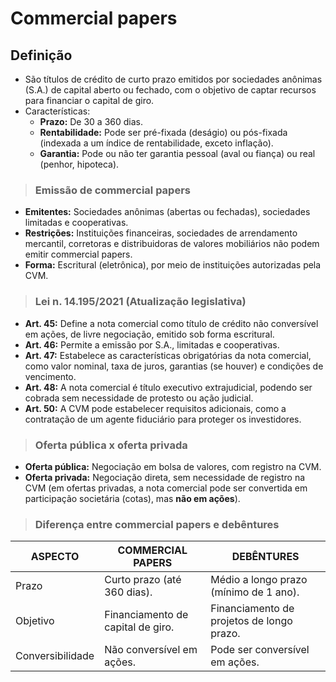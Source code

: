 # Commercial papers

## Definição
- São títulos de crédito de curto prazo emitidos por sociedades anônimas (S.A.) de capital aberto ou fechado, com o objetivo de captar recursos para financiar o capital de giro.
- Características:
  - **Prazo:** De 30 a 360 dias.
  - **Rentabilidade:** Pode ser pré-fixada (deságio) ou pós-fixada (indexada a um índice de rentabilidade, exceto inflação).
  - **Garantia:** Pode ou não ter garantia pessoal (aval ou fiança) ou real (penhor, hipoteca).

> ### Emissão de commercial papers
- **Emitentes:** Sociedades anônimas (abertas ou fechadas), sociedades limitadas e cooperativas.
- **Restrições:** Instituições financeiras, sociedades de arrendamento mercantil, corretoras e distribuidoras de valores mobiliários não podem emitir commercial papers.
- **Forma:** Escritural (eletrônica), por meio de instituições autorizadas pela CVM.

> ### Lei n. 14.195/2021 (Atualização legislativa)
- **Art. 45:** Define a nota comercial como título de crédito não conversível em ações, de livre negociação, emitido sob forma escritural.
- **Art. 46:** Permite a emissão por S.A., limitadas e cooperativas.
- **Art. 47:** Estabelece as características obrigatórias da nota comercial, como valor nominal, taxa de juros, garantias (se houver) e condições de vencimento.
- **Art. 48:** A nota comercial é título executivo extrajudicial, podendo ser cobrada sem necessidade de protesto ou ação judicial.
- **Art. 50:** A CVM pode estabelecer requisitos adicionais, como a contratação de um agente fiduciário para proteger os investidores.

> ### Oferta pública x oferta privada
- **Oferta pública:** Negociação em bolsa de valores, com registro na CVM.
- **Oferta privada:** Negociação direta, sem necessidade de registro na CVM (em ofertas privadas, a nota comercial pode ser convertida em participação societária (cotas), mas **não em ações**).

> ### Diferença entre commercial papers e debêntures

| ASPECTO          | COMMERCIAL PAPERS                 | DEBÊNTURES                                |
|------------------|-----------------------------------|-------------------------------------------|
| Prazo            | Curto prazo (até 360 dias).       | Médio a longo prazo (mínimo de 1 ano).    |
| Objetivo         | Financiamento de capital de giro. | Financiamento de projetos de longo prazo. |
| Conversibilidade | Não conversível em ações.         | Pode ser conversível em ações.            |